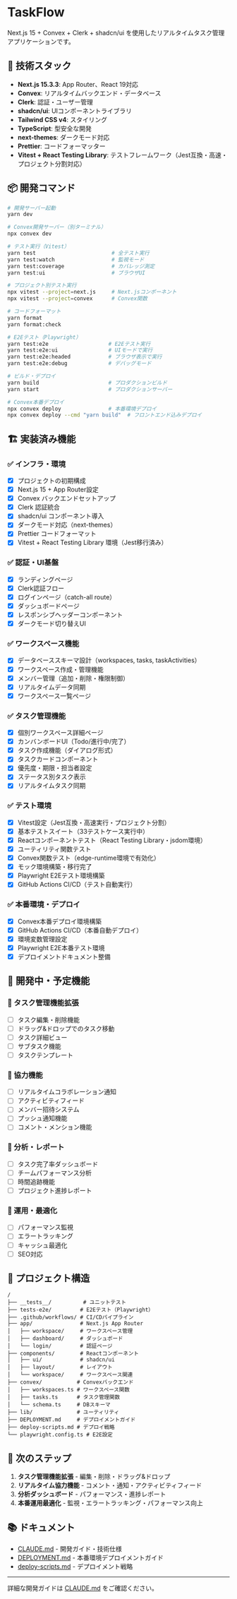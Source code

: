# TaskFlow

Next.js 15 + Convex + Clerk + shadcn/ui を使用したリアルタイムタスク管理アプリケーションです。

## 🚀 技術スタック

- **Next.js 15.3.3**: App Router、React 19対応
- **Convex**: リアルタイムバックエンド・データベース
- **Clerk**: 認証・ユーザー管理
- **shadcn/ui**: UIコンポーネントライブラリ
- **Tailwind CSS v4**: スタイリング
- **TypeScript**: 型安全な開発
- **next-themes**: ダークモード対応
- **Prettier**: コードフォーマッター
- **Vitest + React Testing Library**: テストフレームワーク（Jest互換・高速・プロジェクト分割対応）

## 📦 開発コマンド

```bash
# 開発サーバー起動
yarn dev

# Convex開発サーバー（別ターミナル）
npx convex dev

# テスト実行（Vitest）
yarn test                        # 全テスト実行
yarn test:watch                  # 監視モード
yarn test:coverage               # カバレッジ測定
yarn test:ui                     # ブラウザUI

# プロジェクト別テスト実行
npx vitest --project=next.js     # Next.jsコンポーネント
npx vitest --project=convex      # Convex関数

# コードフォーマット
yarn format
yarn format:check

# E2Eテスト（Playwright）
yarn test:e2e                   # E2Eテスト実行
yarn test:e2e:ui                # UIモードで実行
yarn test:e2e:headed            # ブラウザ表示で実行
yarn test:e2e:debug             # デバッグモード

# ビルド・デプロイ
yarn build                      # プロダクションビルド
yarn start                      # プロダクションサーバー

# Convex本番デプロイ
npx convex deploy               # 本番環境デプロイ
npx convex deploy --cmd "yarn build"  # フロントエンド込みデプロイ
```

## 🏗️ 実装済み機能

### ✅ インフラ・環境

- [x] プロジェクトの初期構成
- [x] Next.js 15 + App Router設定
- [x] Convex バックエンドセットアップ
- [x] Clerk 認証統合
- [x] shadcn/ui コンポーネント導入
- [x] ダークモード対応（next-themes）
- [x] Prettier コードフォーマット
- [x] Vitest + React Testing Library 環境（Jest移行済み）

### ✅ 認証・UI基盤

- [x] ランディングページ
- [x] Clerk認証フロー
- [x] ログインページ（catch-all route）
- [x] ダッシュボードページ
- [x] レスポンシブヘッダーコンポーネント
- [x] ダークモード切り替えUI

### ✅ ワークスペース機能

- [x] データベーススキーマ設計（workspaces, tasks, taskActivities）
- [x] ワークスペース作成・管理機能
- [x] メンバー管理（追加・削除・権限制御）
- [x] リアルタイムデータ同期
- [x] ワークスペース一覧ページ

### ✅ タスク管理機能

- [x] 個別ワークスペース詳細ページ
- [x] カンバンボードUI（Todo/進行中/完了）
- [x] タスク作成機能（ダイアログ形式）
- [x] タスクカードコンポーネント
- [x] 優先度・期限・担当者設定
- [x] ステータス別タスク表示
- [x] リアルタイムタスク同期

### ✅ テスト環境

- [x] Vitest設定（Jest互換・高速実行・プロジェクト分割）
- [x] 基本テストスイート（33テストケース実行中）
- [x] Reactコンポーネントテスト（React Testing Library・jsdom環境）
- [x] ユーティリティ関数テスト
- [x] Convex関数テスト（edge-runtime環境で有効化）
- [x] モック環境構築・移行完了
- [x] Playwright E2Eテスト環境構築
- [x] GitHub Actions CI/CD（テスト自動実行）

### ✅ 本番環境・デプロイ

- [x] Convex本番デプロイ環境構築
- [x] GitHub Actions CI/CD（本番自動デプロイ）
- [x] 環境変数管理設定
- [x] Playwright E2E本番テスト環境
- [x] デプロイメントドキュメント整備

## 🚧 開発中・予定機能

### 🔄 タスク管理機能拡張

- [ ] タスク編集・削除機能
- [ ] ドラッグ&ドロップでのタスク移動
- [ ] タスク詳細ビュー
- [ ] サブタスク機能
- [ ] タスクテンプレート

### 🔄 協力機能

- [ ] リアルタイムコラボレーション通知
- [ ] アクティビティフィード
- [ ] メンバー招待システム
- [ ] プッシュ通知機能
- [ ] コメント・メンション機能

### 🔄 分析・レポート

- [ ] タスク完了率ダッシュボード
- [ ] チームパフォーマンス分析
- [ ] 時間追跡機能
- [ ] プロジェクト進捗レポート

### 🔄 運用・最適化

- [ ] パフォーマンス監視
- [ ] エラートラッキング
- [ ] キャッシュ最適化
- [ ] SEO対応

## 📁 プロジェクト構造

```
/
├── __tests__/          # ユニットテスト
├── tests-e2e/         # E2Eテスト（Playwright）
├── .github/workflows/ # CI/CDパイプライン
├── app/               # Next.js App Router
│   ├── workspace/     # ワークスペース管理
│   ├── dashboard/     # ダッシュボード
│   └── login/         # 認証ページ
├── components/        # Reactコンポーネント
│   ├── ui/            # shadcn/ui
│   ├── layout/        # レイアウト
│   └── workspace/     # ワークスペース関連
├── convex/           # Convexバックエンド
│   ├── workspaces.ts # ワークスペース関数
│   ├── tasks.ts      # タスク管理関数
│   └── schema.ts     # DBスキーマ
├── lib/              # ユーティリティ
├── DEPLOYMENT.md     # デプロイメントガイド
├── deploy-scripts.md # デプロイ戦略
└── playwright.config.ts # E2E設定
```

## 🎯 次のステップ

1. **タスク管理機能拡張** - 編集・削除・ドラッグ&ドロップ
2. **リアルタイム協力機能** - コメント・通知・アクティビティフィード
3. **分析ダッシュボード** - パフォーマンス・進捗レポート
4. **本番運用最適化** - 監視・エラートラッキング・パフォーマンス向上

## 📚 ドキュメント

- [CLAUDE.md](./CLAUDE.md) - 開発ガイド・技術仕様
- [DEPLOYMENT.md](./DEPLOYMENT.md) - 本番環境デプロイメントガイド
- [deploy-scripts.md](./deploy-scripts.md) - デプロイメント戦略

---

詳細な開発ガイドは [CLAUDE.md](./CLAUDE.md) をご確認ください。
